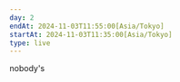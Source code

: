 ```yaml
---
day: 2
endAt: 2024-11-03T11:55:00[Asia/Tokyo]
startAt: 2024-11-03T11:35:00[Asia/Tokyo]
type: live
---
```


nobody's
